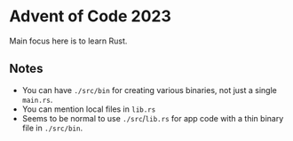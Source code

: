 # Advent of Code 2023

Main focus here is to learn Rust.

## Notes

- You can have `./src/bin` for creating various binaries, not just a single `main.rs`.
- You can mention local files in `lib.rs`
- Seems to be normal to use `./src`/`lib.rs` for app code with a thin binary file in `./src/bin`.
